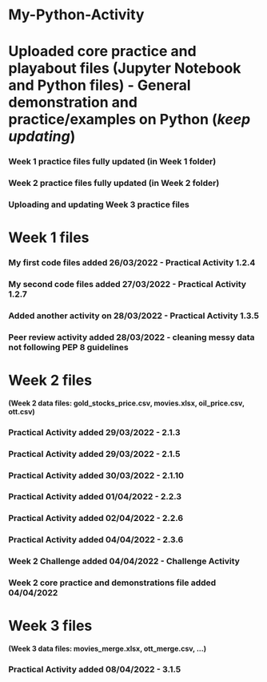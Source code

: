 # My-Python-Activity
# Uploaded core practice and playabout files (Jupyter Notebook and Python files) - General demonstration and practice/examples on Python (***keep updating***)
### Week 1 practice files fully updated (in Week 1 folder)
### Week 2 practice files fully updated (in Week 2 folder)
### Uploading and updating Week 3 practice files

# Week 1 files
### My first code files added 26/03/2022 - Practical Activity 1.2.4

### My second code files added 27/03/2022 - Practical Activity 1.2.7

### Added another activity on 28/03/2022 - Practical Activity 1.3.5

### Peer review activity added 28/03/2022 - cleaning messy data not following PEP 8 guidelines

# Week 2 files
#### (Week 2 data files: gold_stocks_price.csv, movies.xlsx, oil_price.csv, ott.csv)

### Practical Activity added 29/03/2022 - 2.1.3

### Practical Activity added 29/03/2022 - 2.1.5

### Practical Activity added 30/03/2022 - 2.1.10

### Practical Activity added 01/04/2022 - 2.2.3

### Practical Activity added 02/04/2022 - 2.2.6

### Practical Activity added 04/04/2022 - 2.3.6

### Week 2 Challenge added 04/04/2022 - Challenge Activity

### Week 2 core practice and demonstrations file added 04/04/2022

# Week 3 files
#### (Week 3 data files: movies_merge.xlsx, ott_merge.csv, ...)

### Practical Activity added 08/04/2022 - 3.1.5
